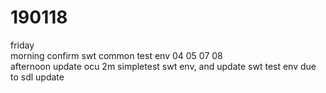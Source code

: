 # 190118

friday  
morning confirm swt common test env 04 05 07 08  
afternoon update ocu 2m simpletest swt env, and update swt test env due to sdl update  

